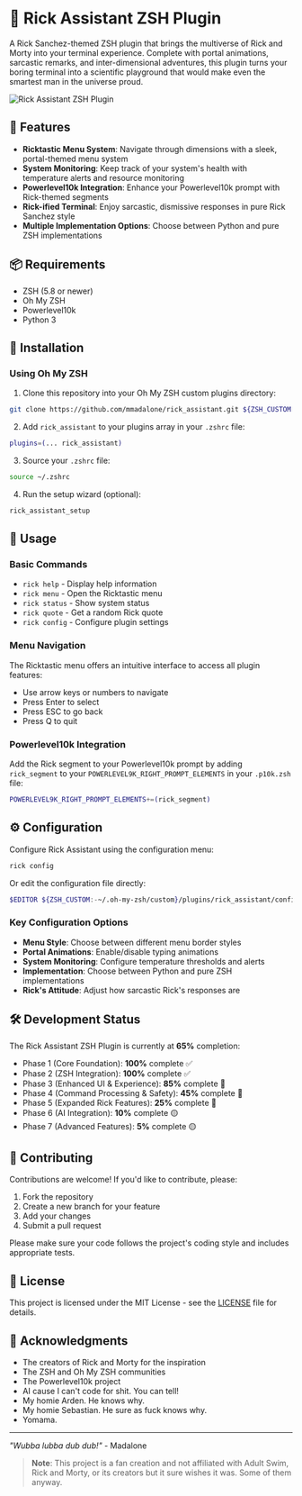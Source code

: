 # 🧪 Rick Assistant ZSH Plugin

A Rick Sanchez-themed ZSH plugin that brings the multiverse of Rick and Morty into your terminal experience. Complete with portal animations, sarcastic remarks, and inter-dimensional adventures, this plugin turns your boring terminal into a scientific playground that would make even the smartest man in the universe proud.

![Rick Assistant ZSH Plugin](./assets/rick_assistant_banner.png)

## 🚀 Features

- **Ricktastic Menu System**: Navigate through dimensions with a sleek, portal-themed menu system
- **System Monitoring**: Keep track of your system's health with temperature alerts and resource monitoring
- **Powerlevel10k Integration**: Enhance your Powerlevel10k prompt with Rick-themed segments
- **Rick-ified Terminal**: Enjoy sarcastic, dismissive responses in pure Rick Sanchez style
- **Multiple Implementation Options**: Choose between Python and pure ZSH implementations

## 📦 Requirements

- ZSH (5.8 or newer)
- Oh My ZSH
- Powerlevel10k
- Python 3

## 💾 Installation

### Using Oh My ZSH

1. Clone this repository into your Oh My ZSH custom plugins directory:

```bash
git clone https://github.com/mmadalone/rick_assistant.git ${ZSH_CUSTOM:-~/.oh-my-zsh/custom}/plugins/rick_assistant
```

2. Add `rick_assistant` to your plugins array in your `.zshrc` file:

```bash
plugins=(... rick_assistant)
```

3. Source your `.zshrc` file:

```bash
source ~/.zshrc
```

4. Run the setup wizard (optional):

```bash
rick_assistant_setup
```

## 🔧 Usage

### Basic Commands

- `rick help` - Display help information
- `rick menu` - Open the Ricktastic menu
- `rick status` - Show system status
- `rick quote` - Get a random Rick quote
- `rick config` - Configure plugin settings

### Menu Navigation

The Ricktastic menu offers an intuitive interface to access all plugin features:

- Use arrow keys or numbers to navigate
- Press Enter to select
- Press ESC to go back
- Press Q to quit

### Powerlevel10k Integration

Add the Rick segment to your Powerlevel10k prompt by adding `rick_segment` to your `POWERLEVEL9K_RIGHT_PROMPT_ELEMENTS` in your `.p10k.zsh` file:

```bash
POWERLEVEL9K_RIGHT_PROMPT_ELEMENTS+=(rick_segment)
```

## ⚙️ Configuration

Configure Rick Assistant using the configuration menu:

```bash
rick config
```

Or edit the configuration file directly:

```bash
$EDITOR ${ZSH_CUSTOM:-~/.oh-my-zsh/custom}/plugins/rick_assistant/config/rick_assistant.conf
```

### Key Configuration Options

- **Menu Style**: Choose between different menu border styles
- **Portal Animations**: Enable/disable typing animations
- **System Monitoring**: Configure temperature thresholds and alerts
- **Implementation**: Choose between Python and pure ZSH implementations
- **Rick's Attitude**: Adjust how sarcastic Rick's responses are

## 🛠️ Development Status

The Rick Assistant ZSH Plugin is currently at **65%** completion:

- Phase 1 (Core Foundation): **100%** complete ✅
- Phase 2 (ZSH Integration): **100%** complete ✅
- Phase 3 (Enhanced UI & Experience): **85%** complete 🔄
- Phase 4 (Command Processing & Safety): **45%** complete 🔄
- Phase 5 (Expanded Rick Features): **25%** complete 🔄
- Phase 6 (AI Integration): **10%** complete 🟡
- Phase 7 (Advanced Features): **5%** complete 🟡

## 📝 Contributing

Contributions are welcome! If you'd like to contribute, please:

1. Fork the repository
2. Create a new branch for your feature
3. Add your changes
4. Submit a pull request

Please make sure your code follows the project's coding style and includes appropriate tests.

## 📄 License

This project is licensed under the MIT License - see the [LICENSE](LICENSE) file for details.

## 🙏 Acknowledgments

- The creators of Rick and Morty for the inspiration
- The ZSH and Oh My ZSH communities
- The Powerlevel10k project
- AI cause I can't code for shit. You can tell!
- My homie Arden. He knows why.
- My homie Sebastian. He sure as fuck knows why.
- Yomama.
---

*"Wubba lubba dub dub!"* - Madalone

> **Note**: This project is a fan creation and not affiliated with Adult Swim, Rick and Morty, or its creators but it sure wishes it was. Some of them anyway.
